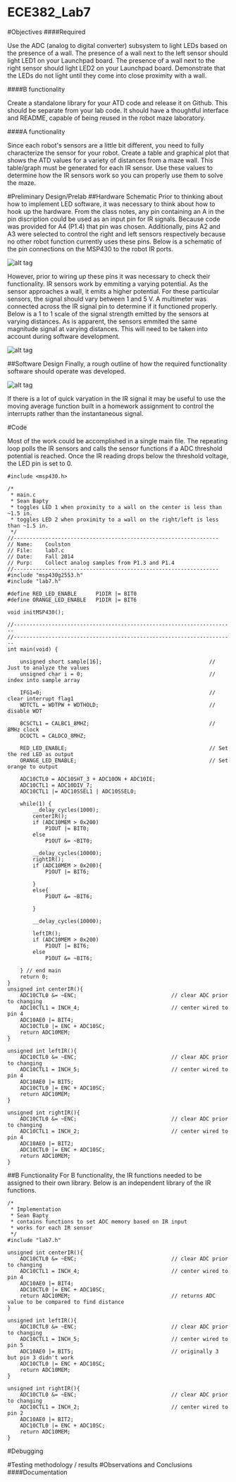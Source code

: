 ECE382_Lab7
===========
#Objectives
####Required

Use the ADC (analog to digital converter) subsystem to light LEDs based on the presence of a wall. The presence of a wall next to the left sensor should light LED1 on your Launchpad board. The presence of a wall next to the right sensor should light LED2 on your Launchpad board. Demonstrate that the LEDs do not light until they come into close proximity with a wall.

####B functionality

Create a standalone library for your ATD code and release it on Github. This should be separate from your lab code. It should have a thoughtful interface and README, capable of being reused in the robot maze laboratory.

####A functionality

Since each robot's sensors are a little bit different, you need to fully characterize the sensor for your robot. Create a table and graphical plot that shows the ATD values for a variety of distances from a maze wall. This table/graph must be generated for each IR sensor. Use these values to determine how the IR sensors work so you can properly use them to solve the maze.

#Preliminary Design/Prelab
##Hardware Schematic
Prior to thinking about how to implement LED software, it was necessary to think about how to hook up the hardware. From the class notes, any pin containing an A in the pin discription could be used as an input pin for IR signals. Because code was provided for A4 (P1.4) that pin was chosen. Additionally, pins A2 and A3 were selected to control the right and left sensors respectively because no other robot function currently uses these pins. Below is a schematic of the pin connections on the MSP430 to the robot IR ports. 

![alt tag](https://raw.githubusercontent.com/seanbapty/ECE382_Lab7/master/hardware%20schematic%20for%20IR%20sensors.jpg)

However, prior to wiring up these pins it was necessary to check their functionality. IR sensors work by emmiting a varying potential. As the sensor approaches a wall, it emits a higher potential. For these particular sensors, the signal should vary between 1 and 5 V. A multimeter was connected across the IR signal pin to determine if it functioned properly. Below is a 1 to 1 scale of the signal strength emitted by the sensors at varying distances. As is apparent, the sensors emmited the same magnitude signal at varying distances. This will need to be taken into account during software development.

![alt tag](https://raw.githubusercontent.com/seanbapty/ECE382_Lab7/master/IR%20distance%20scale.jpg)

##Software Design
Finally, a rough outline of how the required functionality software should operate was developed.

![alt tag](https://raw.githubusercontent.com/seanbapty/ECE382_Lab7/master/Pseudo%20code--required.jpg)

If there is a lot of quick varyation in the IR signal it may be useful to use the moving average function built in a homework assignment to control the interrupts rather than the instantaneous signal. 

#Code

Most of the work could be accomplished in a single main file. The repeating loop polls the IR sensors and calls the sensor functions if a ADC threshold potential is reached. Once the IR reading drops below the threshold voltage, the LED pin is set to 0.

```
#include <msp430.h> 

/*
 * main.c
 * Sean Bapty
 * toggles LED 1 when proximity to a wall on the center is less than ~1.5 in.
 * toggles LED 2 when proximity to a wall on the right/left is less than ~1.5 in.
 */
//-----------------------------------------------------------------
// Name:	Coulston
// File:	lab7.c
// Date:	Fall 2014
// Purp:	Collect analog samples from P1.3 and P1.4
//-----------------------------------------------------------------
#include "msp430g2553.h"
#include "lab7.h"

#define RED_LED_ENABLE		P1DIR |= BIT0
#define ORANGE_LED_ENABLE	P1DIR |= BIT6

void initMSP430();

//----------------------------------------------------------------------
//----------------------------------------------------------------------
int main(void) {

	unsigned short sample[16];									// Just to analyze the values
	unsigned char i = 0;										// index into sample array

	IFG1=0; 													// clear interrupt flag1
	WDTCTL = WDTPW + WDTHOLD;									// disable WDT

	BCSCTL1 = CALBC1_8MHZ;										// 8MHz clock
	DCOCTL = CALDCO_8MHZ;

	RED_LED_ENABLE;												// Set the red LED as output
	ORANGE_LED_ENABLE;											// Set orange to output

	ADC10CTL0 = ADC10SHT_3 + ADC10ON + ADC10IE;
	ADC10CTL1 = ADC10DIV_7;
	ADC10CTL1 |= ADC10SSEL1 | ADC10SSEL0;

	while(1) {
		__delay_cycles(1000);
		centerIR();
		if (ADC10MEM > 0x200)
			P1OUT |= BIT0;
		else
			P1OUT &= ~BIT0;

		__delay_cycles(10000);
		rightIR();
		if (ADC10MEM > 0x200){
			P1OUT |= BIT6;

		}
		else{
			P1OUT &= ~BIT6;

		}

		__delay_cycles(10000);

		leftIR();
		if (ADC10MEM > 0x200)
			P1OUT |= BIT6;
		else
			P1OUT &= ~BIT6;

	} // end main
	return 0;
}
unsigned int centerIR(){
	ADC10CTL0 &= ~ENC;								// clear ADC prior to changing
	ADC10CTL1 = INCH_4;								// center wired to pin 4
	ADC10AE0 |= BIT4;
	ADC10CTL0 |= ENC + ADC10SC;
	return ADC10MEM;
}

unsigned int leftIR(){
	ADC10CTL0 &= ~ENC;								// clear ADC prior to changing
	ADC10CTL1 = INCH_5;								// center wired to pin 4
	ADC10AE0 |= BIT5;
	ADC10CTL0 |= ENC + ADC10SC;
	return ADC10MEM;
}

unsigned int rightIR(){
	ADC10CTL0 &= ~ENC;								// clear ADC prior to changing
	ADC10CTL1 = INCH_2;								// center wired to pin 4
	ADC10AE0 |= BIT2;
	ADC10CTL0 |= ENC + ADC10SC;
	return ADC10MEM;
}
```

##B Functionality
For B functionality, the IR functions needed to be assigned to their own library. Below is an independent library of the IR functions.
```
/*
 * Implementation
 * Sean Bapty
 * contains functions to set ADC memory based on IR input
 * works for each IR sensor
 */
#include "lab7.h"

unsigned int centerIR(){
	ADC10CTL0 &= ~ENC;								// clear ADC prior to changing
	ADC10CTL1 = INCH_4;								// center wired to pin 4
	ADC10AE0 |= BIT4;
	ADC10CTL0 |= ENC + ADC10SC;
	return ADC10MEM;								// returns ADC value to be compared to find distance
}

unsigned int leftIR(){
	ADC10CTL0 &= ~ENC;								// clear ADC prior to changing
	ADC10CTL1 = INCH_5;								// center wired to pin 5
	ADC10AE0 |= BIT5;								// originally 3 but pin 3 didn't work
	ADC10CTL0 |= ENC + ADC10SC;
	return ADC10MEM;
}

unsigned int rightIR(){
	ADC10CTL0 &= ~ENC;								// clear ADC prior to changing
	ADC10CTL1 = INCH_2;								// center wired to pin 2
	ADC10AE0 |= BIT2;
	ADC10CTL0 |= ENC + ADC10SC;
	return ADC10MEM;
}
```
#Debugging

#Testing methodology / results
#Observations and Conclusions
####Documentation
